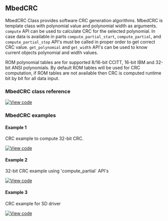 ## MbedCRC

MbedCRC Class provides software CRC generation algorithms. MbedCRC is template class with polynomial value and polynomial width as arguments.
`compute` API can be used to calculate CRC for the selected polynomial. In case data is available in parts `compute_partial_start`, `compute_partial`, and `compute_partial_stop` API's must be called in proper order to get correct CRC value.
`get_polynomial` and `get_width` API's can be used to know current objects polynomial and width values.

ROM polynomial tables are for supported 8/16-bit CCITT, 16-bit IBM and 32-bit ANSI polynomials. By default ROM tables will be used for CRC computation, if ROM tables are not available then CRC is computed runtime bit by bit for all data input.

### MbedCRC class reference

[![View code](https://www.mbed.com/embed/?type=library)](https://os.mbed.com/docs/5.8/mbed-os-api-doxy/classmbed_1_1_mbed_c_r_c.html)

### MbedCRC examples

#### Example 1

CRC example to compute 32-bit CRC.

[![View code](https://os.mbed.com/teams/mbed_example/code/CRC_example/)](https://os.mbed.com/teams/mbed_example/code/CRC_example/file/a9d9b5c4a32b/main.cpp/)


#### Example 2

32-bit CRC example using 'compute_partial` API's

[![View code](https://os.mbed.com/teams/mbed_example/code/CRC_partial_example/)](https://os.mbed.com/teams/mbed_example/code/CRC_partial_example/file/77ae554366b9/main.cpp/)


#### Example 3

CRC example for SD driver

[![View code](https://www.mbed.com/embed/?url=https://os.mbed.com/teams/mbed_example/code/CRC_eample_sd/)](https://os.mbed.com/teams/mbed_example/code/CRC_eample_sd/file/ee110889fa99/main.cpp)
